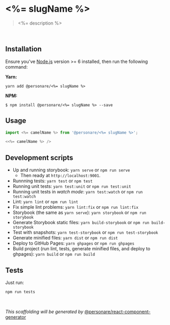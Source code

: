 # <%= slugName %>

> <%= description %>

<br />

## Installation

Ensure you've [Node.js](https://nodejs.org) version >= 6 installed, then run the following command:

**Yarn:**

```
yarn add @personare/<%= slugName %>
```

**NPM:**

```
$ npm install @personare/<%= slugName %> --save
```

## Usage

```js
import <%= camelName %> from '@personare/<%= slugName %>';

<<%= camelName %> />
```

## Development scripts

- Up and running storybook: `yarn serve` or `npm run serve`
  - Then ready at `http://localhost:9001`.
- Runnning tests: `yarn test` or `npm test`
- Running unit tests: `yarn test:unit` or `npm run test:unit`
- Running unit tests in _watch mode_: `yarn test:watch` or `npm run test:watch`
- Lint: `yarn lint` or `npm run lint`
- Fix simple lint problems: `yarn lint:fix` or `npm run lint:fix`
- Storybook (the same as `yarn serve`): `yarn storybook` or `npm run storybook`
- Generate Storybook static files: `yarn build-storybook` or `npm run build-storybook`
- Test with snapshots: `yarn test-storybook` or `npm run test-storybook`
- Generate minified files: `yarn dist` or `npm run dist`
- Deploy to GitHub Pages: `yarn ghpages` or `npm run ghpages`
- Build project (run lint, tests, generate minified files, and deploy to ghpages): `yarn build` or `npm run build`

## Tests

Just run:

```bash
npm run tests
```

<br />

*This scaffolding will be generated by* [@personare/react-component-generator](https://github.com/Personare/react-component-generator)
